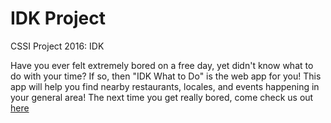 # IDK Project
CSSI Project 2016: IDK

Have you ever felt extremely bored on a free day, yet didn't know what to do with your time? If so, then "IDK What to Do" is the web app for you! This app will help you find nearby restaurants, locales, and events happening in your general area! The next time you get really bored, come check us out [here](idk-wtd.appspot.com)
